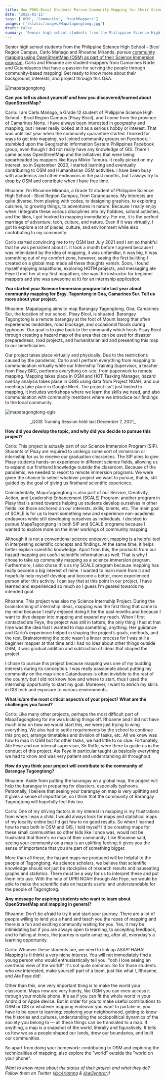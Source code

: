 ```yaml
---
title: How PSHS-Bicol Students Pursue Community Mapping for their Science Immersion Program
date: '2022-01-15'
tags: ['OSM', 'Community', 'YouthMappers']
images: ['/static/images/Mapatagongtong.jpg']
draft: false
summary: 'Senior high school students from the Philippine Science High School - Bicol Region Campus, Carlo Mañago and Rhoanne Miranda, pursue community mapping using OpenStreetMap (OSM) as part of their Science Immersion program.'
---
```


Senior high school students from the Philippine Science High School - Bicol Region Campus, Carlo Mañago and Rhoanne Miranda, pursue [community mapping using OpenStreetMap (OSM) as part of their Science Immersion program](https://twitter.com/c4rlomng/status/1453996891381792774?s=21). Carlo and Rhoanne are student-mappers from Camarines Norte and Catanduanes that have a passion for serving the people through community-based mapping! Get ready to know more about their background, interests, and project through this Q&A.

![mapatagongtong](/static/images/Mapatagongtong.jpg)

**Can you tell us about yourself and how you discovered/learned about OpenStreetMap?**

Carlo: I am Carlo Mañago, a Grade 12 student of Philippine Science High School - Bicol Region Campus (Pisay Bicol), and I come from the province of Camarines Norte. I have always been interested in geography and mapping, but I never really looked at it as a serious hobby or interest. That was until last year when the community quarantine started. I looked for ways to get into mapping, so I joined community groups on Facebook. I stumbled upon the Geographic Information System Philippines Facebook group, even though I did not really have any knowledge of GIS. There I came across OpenStreetMap and the initiatives that were being spearheaded by mappers like Kuya Mikko Tamura. It really picked on my interest, so in September 2020, I started learning and eventually contributing to OSM and Humanitarian OSM activities. I have been busy with academics and other endeavors in the past months, but I always try to drop by OSM and contribute when I have free time.

Rhoanne: I’m Rhoanne Miranda, a Grade 12 student of Philippine Science High School - Bicol Region Campus, from Catanduanes. My interests are quite diverse, from playing with codes, to designing graphics, to exploring cuisines, to growing things, to adventures in nature. Because I really enjoy when I integrate these various disciplines into my hobbies, school activities, and the likes, I got hooked to mapping immediately. For me, it is the perfect marriage of adventure, tech, culture, and nature. Even if it was virtually, I got to explore a lot of places, culture, and environment while also contributing to my community.

Carlo started convincing me to try OSM last July 2021 and I am so thankful that he was persistent about it. It took a month before I agreed because I was intimidated by the idea of mapping, it was unfamiliar, it was big, it was something out of my comfort zone, however, seeing the first building I created on a global map made all these thoughts vanish. Soon, I found myself enjoying mapathons, exploring HOTM projects, and messaging ate Feye (I met her at my first mapathon, she was the instructor for beginner mappers and she was awesome at it) for an internship application.

**You started your Science Immersion program late last year about community mapping for Brgy. Tagontong in Goa, Camarines Sur. Tell us more about your project.**

Rhoanne: Mapatagong aims to map Barangay Tagongtong, Goa, Camarines Sur, the location of our school, Pisay Bicol, is situated. Barangay Tagongtong is a remote barangay at the foot of Mount Isarog that often experiences landslides, road blockage, and occasional floods during typhoons. Our goal is to give back to the community which hosts Pisay Bicol through creating a hazard map of the area that can be used for disaster preparedness, road projects, and humanitarian aid and presenting this map to our beneficiaries.

Our project takes place virtually and physically. Due to the restrictions caused by the pandemic, Carlo and I perform everything from mapping to communication virtually while our Internship Training Supervisor, a teacher from Pisay BRC, performs everything on-site, from paperwork to remote mapping. Mapping takes place in OSM and HOT Tasking Manager, hazard overlay analysis takes place in QGIS using data from Project NOAH, and our meetings take place in Google Meet. The project isn’t just limited to mapping, it includes workshops where we learn the skills we need, and also communication with community members where we introduce our findings to the local community.

![mapatagongtong-qgis](/static/images/Mapatagongtong_QGIS.jpg)

<center>_QGIS Training Session held last December 7, 2021_</center>

**How did you develop the topic, and why did you decide to pursue this project?**

Carlo: This project is actually part of our Science Immersion Program (SIP). Students of Pisay are required to undergo some sort of immersion or internship for us to receive our graduation clearances. The SIP aims to give Pisay students hands-on experience in different science fields, allowing us to expand our firsthand knowledge outside the classroom. Because of the pandemic, we needed to resort to remote immersion programs. We were given the chance to select whatever project we want to pursue, that is, still guided by the goal of giving us firsthand scientific experience.

Coincidentally, MapaTagongtong is also part of our Service, Creativity, Action, and Leadership Enhancement (SCALE) Program: another program in Pisay that is aimed towards helping us students develop ourselves in other fields like those anchored on our interests, skills, talents, etc. The main goal of SCALE is for us to learn something new and experience non-academic endeavors while still developing ourselves as individuals. I decided to pursue MapaTagongtong in both SIP and SCALE programs because I wanted to explore more on the inner workings of community mapping.

Although it is not a conventional science endeavor, mapping is a helpful tool in interpreting scientific concepts and findings. At the same time, it helps better explain scientific knowledge. Apart from this, the products from our hazard mapping are useful scientific information as well. That is why I chose to take up community mapping as a science immersion program. Furthermore, I also chose this as my SCALE program because mapping has really become a big interest of mine. I wanted to learn more from it and hopefully help myself develop and become a better, more experienced person after this activity. I can say that at this point in our project, I have learned and experienced so much so I guess I’m geared towards my intended goal.

Rhoanne: This project was also my Science Internship Project. During the brainstorming of internship ideas, mapping was the first thing that came to my mind because I really enjoyed doing it for the past months and because I want to dive deeper into mapping and expand my reach. When I first contacted ate Feye, the project was still in tatters, the only thing I had at that time was the idea that I wanted to map something, anything. Her guidance and Carlo’s experience helped in shaping the project’s goals, methods, and the rest. Brainstorming the topic wasn’t a linear process for I was still a beginner mapper at that time and I had no idea about other things outside OSM, it was gradual addition and subtraction of ideas that shaped the project.

I chose to pursue this project because mapping was one of my budding interests during its conception. I was really passionate about putting my community on the map since Catanduanes is often invisible to the rest of the country but I did not know how and where to start, thus I used the internship opportunity to start my goal. Moreover, I want to enrich my skills in GIS tech and exposure to various environments.

**What is/are the most critical aspect/s of your project? What are the challenges you faced?**

Carlo: Like many other projects, perhaps the most difficult part of MapaTagongtong for me was kicking things off. Rhoanne and I did not have much idea on how we would start this, we were just trying to wing everything. We also had to settle requirements by the school to continue this project, arrange timetables and division of tasks, etc. All we knew was how to map in OSM but for other tasks, we had little to no clue. Fortunately, Ate Feye and our internal supervisor, Sir Roffe, were there to guide us in the conduct of this project. Ate Feye in particular taught us basically everything we had to know and was very patient and understanding all throughout.

**How do you think your project will contribute to the community of Barangay Tagongtong?**

Rhoanne: Aside from putting the barangay on a global map, the project will help the barangay in preparing for disasters, especially typhoons. Personally, I believe that seeing your barangay on map is very uplifting and it gives a sense of importance, so I think that the community of Barangay Tagongtong will hopefully feel this too.

Carlo: One of my driving factors in my interest in mapping is my frustrations from when I was a child. I would always look for maps and statistical maps of my locality online but I'd get few to no good results. So when I learned how to map both in OSM and GIS, I told myself I'd be creating maps for these small communities so other kids like I once was, would not be frustrated that there's no map of their community. Like Rhoanne said, seeing your community on a map is an uplifting feeling; it gives you the sense of importance that you are part of something bigger.

More than all these, the hazard maps we produced will be helpful to the people of Tagongtong. As science scholars, we believe that scientific knowledge should not just be stockpiles of research results and nauseating graphs and statistics. There must be a way for us to interpret these and put them into use. With the help of UPRI NOAH through Ate Feye, we would be able to make the scientific data on hazards useful and understandable for the people of Tagongtong.

**Any message for aspiring students who want to learn about OpenStreetMap and mapping in general?**

Rhoanne: Don’t be afraid to try it and start your journey. There are a lot of people willing to lend you a hand and teach you the ropes of mapping and there is a fun and exciting community waiting for you. Yes, it may be intimidating but if you are always open to learning, to accepting feedback, and to failing at times, the journey is quite amazing, after all, everyday's a learning opportunity.

Carlo: Whoever these students are, we need to link up ASAP! HAHA! Mapping is (I think) a very niche interest. You will not immediately find a young person who would enthusiastically tell you, "ooh I love seeing an overhead view of the world!" It's not quite common. So for those students who _are_ interested, make yourself part of a team, just like what I, Rhoanne, and Ate Feye did!

Other than this, one very important thing is to make the world your classroom. Maps now are very handy, like OSM you can even access it through your mobile phone. It's as if you can fit the whole world in your Android or Apple device. But in order for you to make useful contributions to OSM or GIS or whatever mapping endeavor you want to partake in, you have to be open to learning: exploring your neighborhood, getting to know the histories and cultures, understanding the sociopolitical dynamics of the society you belong to — all these things can be translated to a map. If anything, a map is a snapshot of the world, literally and figuratively. It tells us how we as a people shaped our lands, drew our boundaries, and built our communities.

So apart from doing your homework: contributing to OSM and exploring the technicalities of mapping, also explore the "world" outside the "world on your phone".

_Want to know more about the status of their project and what they do? Follow them on Twitter ([@c4rlomng](https://twitter.com/c4rlomng/) & [@w3ynnrar](https://twitter.com/w3ynnrar))!_
